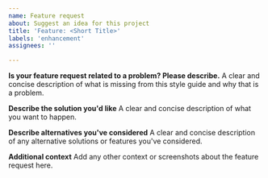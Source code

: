 ```yaml
---
name: Feature request
about: Suggest an idea for this project
title: 'Feature: <Short Title>'
labels: 'enhancement'
assignees: ''

---
```


**Is your feature request related to a problem? Please describe.**
A clear and concise description of what is missing from this style guide and why that is a problem.

**Describe the solution you'd like**
A clear and concise description of what you want to happen.

**Describe alternatives you've considered**
A clear and concise description of any alternative solutions or features you've considered.

**Additional context**
Add any other context or screenshots about the feature request here.
